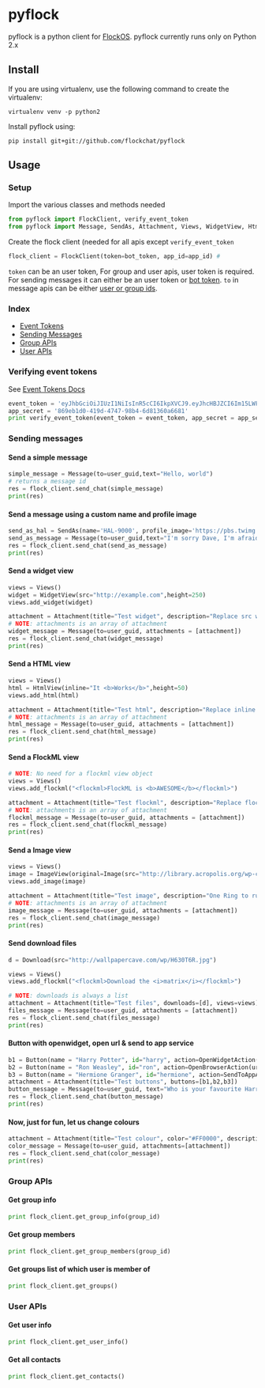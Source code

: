 # pyflock
pyflock is a python client for [FlockOS](https://docs.flock.co/). pyflock currently runs only on Python 2.x

## Install
If you are using virtualenv, use the following command to create the virtualenv:

```
virtualenv venv -p python2
```

Install pyflock using:

```
pip install git+git://github.com/flockchat/pyflock
```

## Usage

### Setup

Import the various classes and methods needed

```python
from pyflock import FlockClient, verify_event_token
from pyflock import Message, SendAs, Attachment, Views, WidgetView, HtmlView, ImageView, Image, Download, Button, OpenWidgetAction, OpenBrowserAction, SendToAppAction
```
Create the flock client (needed for all apis except `verify_event_token`

```python
flock_client = FlockClient(token=bot_token, app_id=app_id) # 

```
`token` can be an user token, For group and user apis, user token is required. For sending messages it can either be an user token or [bot token](https://docs.flock.co/display/flockos/Bots). `to` in message apis can be either [user or group ids](https://docs.flock.co/display/flockos/Identifiers).

### Index

  - [Event Tokens](#verifying-event-index)
  - [Sending Messages](#sending-messages)
  - [Group APIs](#group-apis)
  - [User APIs](#user-apis)

### Verifying event tokens
See [Event Tokens Docs](https://docs.flock.co/display/flockos/Event+Tokens)
```python
event_token = 'eyJhbGciOiJIUzI1NiIsInR5cCI6IkpXVCJ9.eyJhcHBJZCI6Im15LWFwcCIsInVzZXJJZCI6InU6M2QwMDQzMDItYTk3ZC00MDE2LTkxYjQtNmMyMjFiYjQ3ODFkIiwiZXhwIjoyMDAwMDAwMDAwLCJpYXQiOjE0Njk1NDE1NzIsImp0aSI6IjU2OGVhZGY4LTc3ZmMtNDEwOC05MWRhLWQ5NGRhNDZkNzA5YiJ9.-_lhKHsGE_s9a4apLYPgLVWW2UZtD4_-B8yxKtAmmqg'
app_secret = '869eb1d0-419d-4747-98b4-6d81360a6681'
print verify_event_token(event_token = event_token, app_secret = app_secret)
```

### Sending messages

#### Send a simple message
```python
simple_message = Message(to=user_guid,text="Hello, world")
# returns a message id
res = flock_client.send_chat(simple_message)
print(res)
```

#### Send a message using a custom name and profile image
```python
send_as_hal = SendAs(name='HAL-9000', profile_image='https://pbs.twimg.com/profile_images/1788506913/HAL-MC2_400x400.png')
send_as_message = Message(to=user_guid,text="I'm sorry Dave, I'm afraid I can't do that",send_as=send_as_hal)
res = flock_client.send_chat(send_as_message)
print(res)
```

#### Send a widget view
```python
views = Views()
widget = WidgetView(src="http://example.com",height=250)
views.add_widget(widget)

attachment = Attachment(title="Test widget", description="Replace src with your own page", views=views)
# NOTE: attachments is an array of attachment
widget_message = Message(to=user_guid, attachments = [attachment])
res = flock_client.send_chat(widget_message)
print(res)
```

#### Send a HTML view
```python
views = Views()
html = HtmlView(inline="It <b>Works</b>",height=50)
views.add_html(html)

attachment = Attachment(title="Test html", description="Replace inline with your own html", views=views)
# NOTE: attachments is an array of attachment
html_message = Message(to=user_guid, attachments = [attachment])
res = flock_client.send_chat(html_message)
print(res)
```

#### Send a FlockML view
```python
# NOTE: No need for a flockml view object
views = Views()
views.add_flockml("<flockml>FlockML is <b>AWESOME</b></flockml>")

attachment = Attachment(title="Test flockml", description="Replace flockml with your own flockml", views=views)
# NOTE: attachments is an array of attachment
flockml_message = Message(to=user_guid, attachments = [attachment])
res = flock_client.send_chat(flockml_message)
print(res)
```

#### Send a Image view
```python
views = Views()
image = ImageView(original=Image(src="http://library.acropolis.org/wp-content/uploads/2014/11/One_ring.png", width=400, height=400),filename="onering.png")
views.add_image(image)

attachment = Attachment(title="Test image", description="One Ring to rule them all, One Ring to find them, One Ring to bring them all and in the darkness bind them", views=views)
# NOTE: attachments is an array of attachment
image_message = Message(to=user_guid, attachments = [attachment])
res = flock_client.send_chat(image_message)
print(res)
```

#### Send download files
```python
d = Download(src="http://wallpapercave.com/wp/H630T6R.jpg")

views = Views()
views.add_flockml("<flockml>Download the <i>matrix</i></flockml>")

# NOTE: downloads is always a list
attachment = Attachment(title="Test files", downloads=[d], views=views)
files_message = Message(to=user_guid, attachments = [attachment])
res = flock_client.send_chat(files_message)
print(res)
```

#### Button with openwidget, open url & send to app service
```python
b1 = Button(name = "Harry Potter", id="harry", action=OpenWidgetAction(url="https://goo.gl/aygRGf", desktop_type="sidebar"))
b2 = Button(name = "Ron Weasley", id="ron", action=OpenBrowserAction(url="https://goo.gl/gDpMVn", send_context=True))
b3 = Button(name = "Hermione Granger", id="hermione", action=SendToAppAction())
attachment = Attachment(title="Test buttons", buttons=[b1,b2,b3])
button_message = Message(to=user_guid, text="Who is your favourite Harry Potter character?", attachments = [attachment])
res = flock_client.send_chat(button_message)
print(res)
```

#### Now, just for fun, let us change colours
```python
attachment = Attachment(title="Test colour", color="#FF0000", description="It is red!")
color_message = Message(to=user_guid, attachments=[attachment])
res = flock_client.send_chat(color_message)
print(res)
```

### Group APIs

#### Get group info
```python
print flock_client.get_group_info(group_id)
```

#### Get group members
```python
print flock_client.get_group_members(group_id)
```

#### Get groups list of which user is member of 
```python
print flock_client.get_groups()
```

### User APIs

#### Get user info
```python
print flock_client.get_user_info()
```

#### Get all contacts
```python
print flock_client.get_contacts()
```


